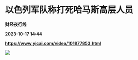 # 以色列军队称打死哈马斯高层人员
**财经夜行线**

**2023-10-17 14:44**

**https://www.yicai.com/video/101877853.html**

![](http://imgcdn.yicai.com/vms-new/2023/10/1e8f9f14-bafb-481f-b6af-c72378b3a5e8_oCfu.jpg)